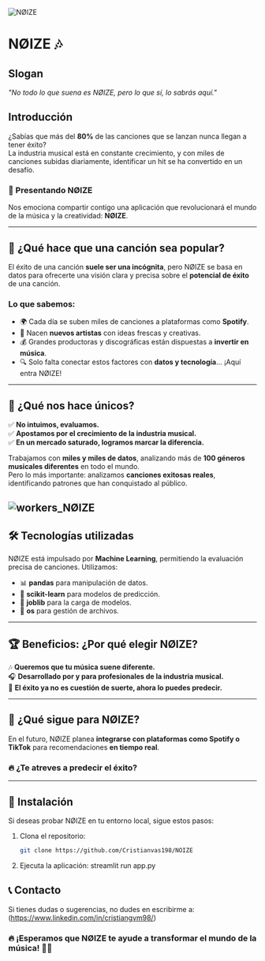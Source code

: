 ![NØIZE](docs/img/NØIZE.png)

# NØIZE 🎶 

## Slogan
*"No todo lo que suena es NØIZE, pero lo que sí, lo sabrás aquí."*

## Introducción
¿Sabías que más del **80%** de las canciones que se lanzan nunca llegan a tener éxito?  
La industria musical está en constante crecimiento, y con miles de canciones subidas diariamente, identificar un hit se ha convertido en un desafío.  

### 🚀 Presentando NØIZE  
Nos emociona compartir contigo una aplicación que revolucionará el mundo de la música y la creatividad: **NØIZE**.

---

## 🎵 ¿Qué hace que una canción sea popular?
El éxito de una canción **suele ser una incógnita**, pero NØIZE se basa en datos para ofrecerte una visión clara y precisa sobre el **potencial de éxito** de una canción.

### Lo que sabemos:
- 🌍 Cada día se suben miles de canciones a plataformas como **Spotify**.
- 🎤 Nacen **nuevos artistas** con ideas frescas y creativas.
- 💰 Grandes productoras y discográficas están dispuestas a **invertir en música**.
- 🔍 Solo falta conectar estos factores con **datos y tecnología**... ¡Aquí entra NØIZE!

---

## 🎯 ¿Qué nos hace únicos?
✅ **No intuimos, evaluamos.**  
✅ **Apostamos por el crecimiento de la industria musical.**  
✅ **En un mercado saturado, logramos marcar la diferencia.**  

Trabajamos con **miles y miles de datos**, analizando más de **100 géneros musicales diferentes** en todo el mundo.  
Pero lo más importante: analizamos **canciones exitosas reales**, identificando patrones que han conquistado al público.

![workers_NØIZE](docs/img/workers_NØIZE.png)
---

## 🛠 Tecnologías utilizadas
NØIZE está impulsado por **Machine Learning**, permitiendo la evaluación precisa de canciones. Utilizamos:
- 📊 **pandas** para manipulación de datos.
- 🤖 **scikit-learn** para modelos de predicción.
- 💾 **joblib** para la carga de modelos.
- 🔧 **os** para gestión de archivos.

---

## 🏆 Beneficios: ¿Por qué elegir NØIZE?
🎶 **Queremos que tu música suene diferente.**  
🎧 **Desarrollado por y para profesionales de la industria musical.**  
🚀 **El éxito ya no es cuestión de suerte, ahora lo puedes predecir.**  

---

## 🔮 ¿Qué sigue para NØIZE?
En el futuro, NØIZE planea **integrarse con plataformas como Spotify o TikTok** para recomendaciones **en tiempo real**.  

### 🔥 ¿Te atreves a predecir el éxito?

---

## 📌 Instalación
Si deseas probar NØIZE en tu entorno local, sigue estos pasos:

1. Clona el repositorio:
   ```bash
   git clone https://github.com/Cristianvas198/NOIZE

2. Ejecuta la aplicación:
   streamlit run app.py


## 📞 Contacto
Si tienes dudas o sugerencias, no dudes en escribirme a: (https://www.linkedin.com/in/cristiangvm98/)

### 🔥 ¡Esperamos que NØIZE te ayude a transformar el mundo de la música! 🚀🎶
